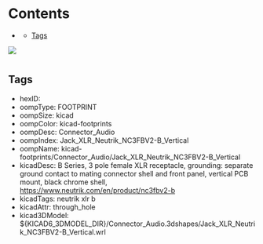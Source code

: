 



Contents
========

* [](#)
	* [Tags](#tags)
  
![][im]
# 

## Tags

- hexID: 
- oompType: FOOTPRINT
- oompSize: kicad
- oompColor: kicad-footprints
- oompDesc: Connector_Audio
- oompIndex: Jack_XLR_Neutrik_NC3FBV2-B_Vertical
- oompName: kicad-footprints/Connector_Audio/Jack_XLR_Neutrik_NC3FBV2-B_Vertical
- kicadDesc: B Series, 3 pole female XLR receptacle, grounding: separate ground contact to mating connector shell and front panel, vertical PCB mount, black chrome shell, https://www.neutrik.com/en/product/nc3fbv2-b
- kicadTags: neutrik xlr b
- kicadAttr: through_hole
- kicad3DModel: ${KICAD6_3DMODEL_DIR}/Connector_Audio.3dshapes/Jack_XLR_Neutrik_NC3FBV2-B_Vertical.wrl



[im]: image.png
